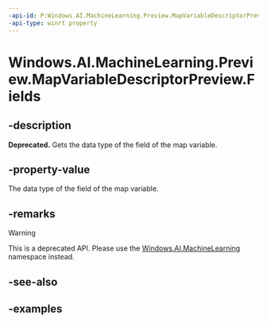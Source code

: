 ```yaml
---
-api-id: P:Windows.AI.MachineLearning.Preview.MapVariableDescriptorPreview.Fields
-api-type: winrt property
---
```


<!-- Property syntax.
public ILearningModelVariableDescriptorPreview Fields { get; }
-->

# Windows.AI.MachineLearning.Preview.MapVariableDescriptorPreview.Fields

## -description

**Deprecated.** Gets the data type of the field of the map variable.

## -property-value

The data type of the field of the map variable.

## -remarks

> [!Warning]
> This is a deprecated API. Please use the [Windows.AI.MachineLearning](../windows.ai.machinelearning/windows_ai_machinelearning.md) namespace instead.

## -see-also

## -examples

